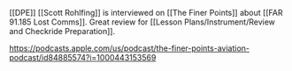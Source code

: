 [[DPE]] [[Scott Rohlfing]] is interviewed on [[The Finer Points]] about [[FAR 91.185 Lost Comms]]. Great review for [[Lesson Plans/Instrument/Review and Checkride Preparation]].

https://podcasts.apple.com/us/podcast/the-finer-points-aviation-podcast/id84885574?i=1000443153569